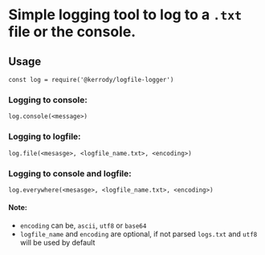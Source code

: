 # Simple logging tool to log to a `.txt` file or the console.

## Usage

`const log = require('@kerrody/logfile-logger')`

### Logging to console:

`log.console(<message>)` 

### Logging to logfile:

`log.file(<mesasge>, <logfile_name.txt>, <encoding>)`

### Logging to console and logfile:

`log.everywhere(<mesasge>, <logfile_name.txt>, <encoding>)`


#### Note: 
- `encoding` can be, `ascii`, `utf8` or `base64`
- `logfile_name` and `encoding` are optional, if not parsed `logs.txt` and `utf8` will be used by default

